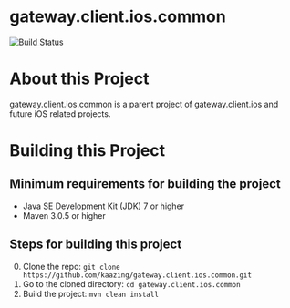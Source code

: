 # gateway.client.ios.common

[![Build Status][build-status-image]][build-status]

[build-status-image]: https://travis-ci.org/kaazing/gateway.client.ios.common-1.svg?branch=develop
[build-status]: https://travis-ci.org/kaazing/gateway.client.ios.common-1

# About this Project

gateway.client.ios.common is a parent project of gateway.client.ios and future iOS related projects.

# Building this Project

## Minimum requirements for building the project

* Java SE Development Kit (JDK) 7 or higher
* Maven 3.0.5 or higher

## Steps for building this project

0. Clone the repo: ```git clone https://github.com/kaazing/gateway.client.ios.common.git```
0. Go to the cloned directory: ```cd gateway.client.ios.common```
0. Build the project: ```mvn clean install```
